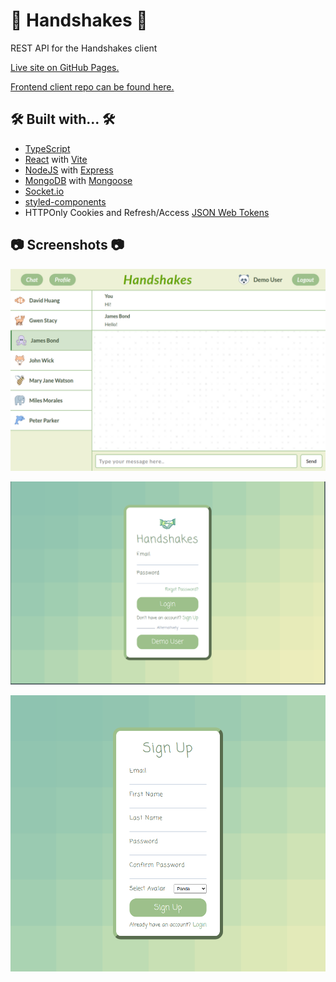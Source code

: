 # 🤝 Handshakes 🤝

REST API for the Handshakes client

[Live site on GitHub Pages.](https://hwhuang27.github.io/handshakes-client/)

[Frontend client repo can be found here.](https://github.com/hwhuang27/handshakes-client)

## 🛠️ Built with... 🛠️

- [TypeScript](https://www.typescriptlang.org/)
- [React](https://react.dev/) with [Vite](https://vitejs.dev/)
- [NodeJS](https://nodejs.org/en) with [Express](https://expressjs.com/)
- [MongoDB](https://www.mongodb.com/) with [Mongoose](https://mongoosejs.com/docs/)
- [Socket.io](https://socket.io/)
- [styled-components](https://styled-components.com/)
- HTTPOnly Cookies and Refresh/Access [JSON Web Tokens](https://jwt.io/)

## 📷 Screenshots 📷

![Chat](https://raw.githubusercontent.com/hwhuang27/handshakes-client/main/public/screenshots/chat.png)

![Login](https://raw.githubusercontent.com/hwhuang27/handshakes-client/main/public/screenshots/login.png)

![Register](https://raw.githubusercontent.com/hwhuang27/handshakes-client/main/public/screenshots/register.png)